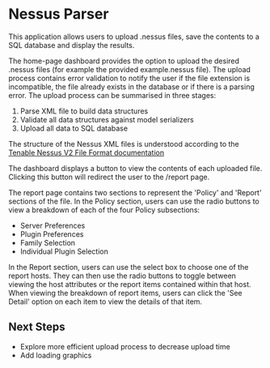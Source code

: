 # Nessus Parser

This application allows users to upload .nessus files, save the contents to a SQL database and display the results. 

The home-page dashboard provides the option to upload the desired .nessus files (for example the provided example.nessus file). The upload process contains error validation to notify the user if the file extension is incompatible, the file already exists in the database or if there is a parsing error. The upload process can be summarised in three stages:
1. Parse XML file to build data structures
2. Validate all data structures against model serializers
3. Upload all data to SQL database

The structure of the Nessus XML files is understood according to the [Tenable Nessus V2 File Format documentation](https://static.tenable.com/documentation/nessus_v2_file_format.pdf)

The dashboard displays a button to view the contents of each uploaded file. Clicking this button will redirect the user to the /report page. 

The report page contains two sections to represent the 'Policy' and 'Report' sections of the file. In the Policy section, users can use the radio buttons to view a breakdown of each of the four Policy subsections:
* Server Preferences
* Plugin Preferences
* Family Selection
* Individual Plugin Selection

In the Report section, users can use the select box to choose one of the report hosts. They can then use the radio buttons to toggle between viewing the host attributes or the report items contained within that host. When viewing the breakdown of report items, users can click the 'See Detail' option on each item to view the details of that item. 


## Next Steps
* Explore more efficient upload process to decrease upload time
* Add loading graphics
